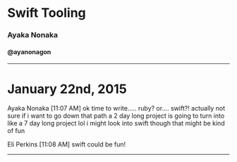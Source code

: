 # **Swift** Tooling
### Ayaka Nonaka
#### @ayanonagon

---

# January 22nd, 2015

Ayaka Nonaka [11:07 AM]
ok time to write..... ruby? or.... swift?!
actually not sure if i want to go down that path
a 2 day long project is going to turn into like a 7 day long project lol
i might look into swift though that might be kind of fun

Eli Perkins [11:08 AM]
swift could be fun!

---
